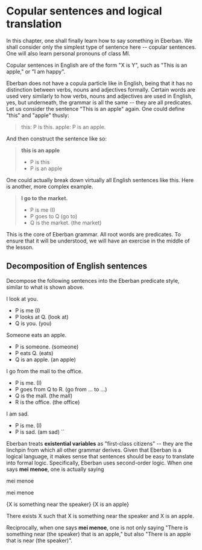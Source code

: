 # Copular sentences and logical translation

In this chapter, one shall finally learn how to say something in Eberban. We
shall consider only the simplest type of sentence here -- copular sentences. One
will also learn personal pronouns of class MI. 

Copular sentences in English are of the form "X is Y", such as "This is an
apple," or "I am happy". 

Eberban does not have a copula particle like in English, being that it has no
distinction between verbs, nouns and adjectives formally. Certain words are used
very similarly to how verbs, nouns and adjectives are used in English, yes, but
underneath, the grammar is all the same -- they are all predicates. Let us
consider the sentence "This is an apple" again. One could define "this" and
"apple" thusly:

> this: P is this.
> apple: P is an apple.

And then construct the sentence like so:

> **this is an apple**
> 
> - P is this
> - P is an apple

One could actually break down virtually all English sentences like this. Here is
another, more complex example.

> **I go to the market.**
> 
> - P is me (I)
> - P goes to Q (go to)
> - Q is the market. (the market)

This is the core of Eberban grammar. All root words are predicates. To ensure
that it will be understood, we will have an exercise in the middle of the
lesson.

## Decomposition of English sentences

Decompose the following sentences into the Eberban predicate style, similar to
what is shown above.

<spoiler>
I look at you.

- P is me (I)
- P looks at Q. (look at)
- Q is you. (you)
</spoiler>

<spoiler>
Someone eats an apple.

- P is someone. (someone)
- P eats Q. (eats)
- Q is an apple. (an apple)
</spoiler>

<spoiler>
I go from the mall to the office.

- P is me. (I)
- P goes from Q to R. (go from ... to ...)
- Q is the mall. (the mall)
- R is the office. (the office)
</spoiler>

<spoiler>
I am sad.

- P is me. (I)
- P is sad. (am sad)
``
</spoiler>

Eberban treats **existential variables** as "first-class citizens" -- they are
the linchpin from which all other grammar derives. Given that Eberban is a
logical language, it makes sense that sentences should be easy to translate into
formal logic. Specifically, Eberban uses second-order logic. When one says **mei
menoe**, one is actually saying

<gloss>
mei menoe

mei menoe

{X is something near the speaker} {X is an apple}

There exists X such that X is something near the speaker and X is an apple.
</gloss>

Reciprocally, when one says **mei menoe**, one is not only saying "There is
something near (the speaker) that is an apple," but also "There is an apple that
is near (the speaker)".